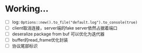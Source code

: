 # Working...

- [ ] log: `Options::new().to_file("default.log").to_console(true)`
- [ ] client取消连接，server端的fake server依然占据着端口
- [ ] deseralize package from buf 可以优化为迭代器
- [ ] buffer的read_frame优化封装
- [ ] 协议尾部标识